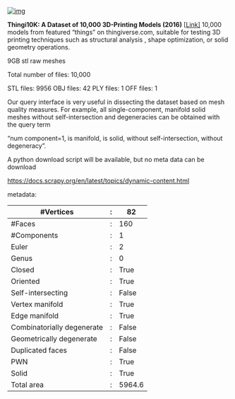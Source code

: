 

[![img](https://camo.githubusercontent.com/81660f0663d79e35760d49c46ca08a761a39bc4b3f209d243c30801207286e72/687474703a2f2f3364766973696f6e2e7072696e6365746f6e2e6564752f70726f6a656374732f323031342f4d6f64656c4e65742f7468756d626e61696c2e6a7067)](https://camo.githubusercontent.com/81660f0663d79e35760d49c46ca08a761a39bc4b3f209d243c30801207286e72/687474703a2f2f3364766973696f6e2e7072696e6365746f6e2e6564752f70726f6a656374732f323031342f4d6f64656c4e65742f7468756d626e61696c2e6a7067)

**Thingi10K: A Dataset of 10,000 3D-Printing Models (2016)** [[Link\]](https://ten-thousand-models.appspot.com/)
10,000 models from featured “things” on thingiverse.com, suitable for testing 3D printing techniques such as structural analysis , shape optimization, or solid geometry operations.

9GB  stl raw meshes

Total number of files: 10,000

STL files: 9956
OBJ files: 42
PLY files: 1
OFF files: 1



Our query interface is very useful in dissecting the dataset based on mesh quality measures. For example, all single-component, manifold solid meshes without self-intersection and degeneracies can be obtained with the query term 

“num component=1, is manifold, is solid, without self-intersection, without degeneracy”. 

A python download script will be available,  but no meta data can be download



https://docs.scrapy.org/en/latest/topics/dynamic-content.html



metadata: 

| #Vertices                  | :    | 82     |
| -------------------------- | ---- | ------ |
| #Faces                     | :    | 160    |
| #Components                | :    | 1      |
| Euler                      | :    | 2      |
| Genus                      | :    | 0      |
| Closed                     | :    | True   |
| Oriented                   | :    | True   |
| Self-intersecting          | :    | False  |
| Vertex manifold            | :    | True   |
| Edge manifold              | :    | True   |
| Combinatorially degenerate | :    | False  |
| Geometrically degenerate   | :    | False  |
| Duplicated faces           | :    | False  |
| PWN                        | :    | True   |
| Solid                      | :    | True   |
| Total area                 | :    | 5964.6 |



